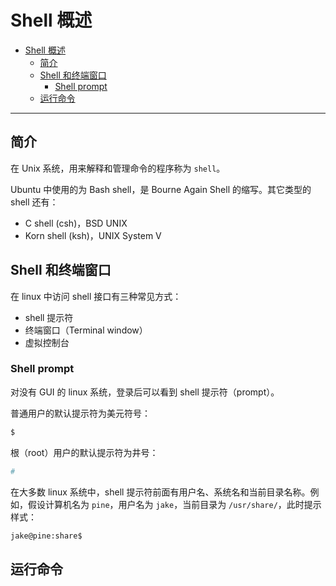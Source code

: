 # Shell 概述

- [Shell 概述](#shell-概述)
  - [简介](#简介)
  - [Shell 和终端窗口](#shell-和终端窗口)
    - [Shell prompt](#shell-prompt)
  - [运行命令](#运行命令)

***

## 简介

在 Unix 系统，用来解释和管理命令的程序称为 `shell`。

Ubuntu 中使用的为 Bash shell，是 Bourne Again Shell 的缩写。其它类型的 shell 还有：

- C shell (csh)，BSD UNIX
- Korn shell (ksh)，UNIX System V

## Shell 和终端窗口

在 linux 中访问 shell 接口有三种常见方式：

- shell 提示符
- 终端窗口（Terminal window）
- 虚拟控制台

### Shell prompt

对没有 GUI 的 linux 系统，登录后可以看到 shell 提示符（prompt）。

普通用户的默认提示符为美元符号：

```bash
$
```

根（root）用户的默认提示符为井号：

```bash
#
```

在大多数 linux 系统中，shell 提示符前面有用户名、系统名和当前目录名称。例如，假设计算机名为 `pine`，用户名为 `jake`，当前目录为 `/usr/share/`，此时提示样式：

```bash
jake@pine:share$
```

## 运行命令

